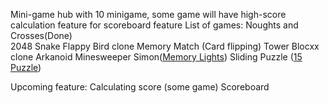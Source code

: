 Mini-game hub with 10 minigame, some game will have high-score calculation feature for scoreboard feature
List of games:
Noughts and Crosses(Done)  
2048 
Snake 
Flappy Bird clone 
Memory Match (Card flipping) 
Tower Blocxx clone 
Arkanoid
Minesweeper 
Simon([Memory Lights](https://en.wikipedia.org/wiki/Simon_(game)))
Sliding Puzzle ([15 Puzzle](https://en.wikipedia.org/wiki/15_puzzle))

Upcoming feature:
Calculating score (some game)
Scoreboard
